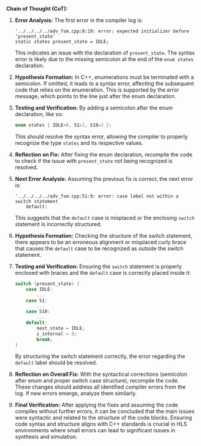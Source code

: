 **Chain of Thought (CoT):**

1. **Error Analysis:**
   The first error in the compiler log is:
   ```text
   '../../../../adv_fsm.cpp:8:19: error: expected initializer before ‘present_state’
   static states present_state = IDLE;
   ```
   This indicates an issue with the declaration of `present_state`. The syntax error is likely due to the missing semicolon at the end of the `enum states` declaration.

2. **Hypothesis Formation:**
   In C++, enumerations must be terminated with a semicolon. If omitted, it leads to a syntax error, affecting the subsequent code that relies on the enumeration. This is supported by the error message, which points to the line just after the enum declaration.

3. **Testing and Verification:**
   By adding a semicolon after the enum declaration, like so:
   ```cpp
   enum states { IDLE=0, S1=1, S10=2 };
   ```
   This should resolve the syntax error, allowing the compiler to properly recognize the type `states` and its respective values.

4. **Reflection on Fix:**
   After fixing the enum declaration, recompile the code to check if the issue with `present_state` not being recognized is resolved.

5. **Next Error Analysis:**
   Assuming the previous fix is correct, the next error is:
   ```text
   '../../../../adv_fsm.cpp:51:9: error: case label not within a switch statement
       default:
   ```
   This suggests that the `default` case is misplaced or the enclosing `switch` statement is incorrectly structured.

6. **Hypothesis Formation:**
   Checking the structure of the switch statement, there appears to be an erroneous alignment or misplaced curly brace that causes the `default` case to be recognized as outside the switch statement.

7. **Testing and Verification:**
   Ensuring the `switch` statement is properly enclosed with braces and the `default` case is correctly placed inside it:
   ```cpp
   switch (present_state) {
       case IDLE:
           ...
       case S1:
           ...
       case S10:
           ...
       default:
           next_state = IDLE;
           z_internal = 0;
           break;
   }
   ```
   By structuring the switch statement correctly, the error regarding the `default` label should be resolved.

8. **Reflection on Overall Fix:**
   With the syntactical corrections (semicolon after enum and proper switch case structure), recompile the code. These changes should address all identified compiler errors from the log. If new errors emerge, analyze them similarly. 

9. **Final Verification:**
   After applying the fixes and assuming the code compiles without further errors, it can be concluded that the main issues were syntactic and related to the structure of the code blocks. Ensuring code syntax and structure aligns with C++ standards is crucial in HLS environments where small errors can lead to significant issues in synthesis and simulation.